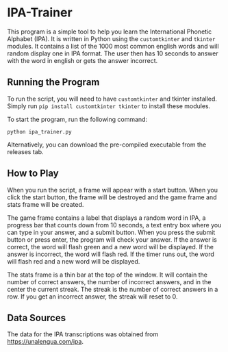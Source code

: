 # IPA-Trainer

This program is a simple tool to help you learn the International Phonetic Alphabet (IPA). It is written in Python using the `customtkinter` and `tkinter` modules. It contains a list of the 1000 most common english words and will random display one in IPA format. The user then has
10 seconds to answer with the word in english or gets the answer incorrect.

## Running the Program

To run the script, you will need to have `customtkinter` and tkinter installed. Simply run `pip install customtkinter tkinter` to install these modules.

To start the program, run the following command:

`python ipa_trainer.py`

Alternatively, you can download the pre-compiled executable from the releases tab.

## How to Play

When you run the script, a frame will appear with a start button. When you click the start button, the frame will be destroyed and the game frame and stats frame will be created.

The game frame contains a label that displays a random word in IPA, a progress bar that counts down from 10 seconds, a text entry box where you can type in your answer, and a submit button. When you press the submit button or press enter, the program will check your answer. If the answer is correct, the word will flash green and a new word will be displayed. If the answer is incorrect, the word will flash red. If the timer runs out, the word will flash red and a new word will be displayed.

The stats frame is a thin bar at the top of the window. It will contain the number of correct answers, the number of incorrect answers, and in the center the current streak. The streak is the number of correct answers in a row. If you get an incorrect answer, the streak will reset to 0.

## Data Sources

The data for the IPA transcriptions was obtained from https://unalengua.com/ipa.
